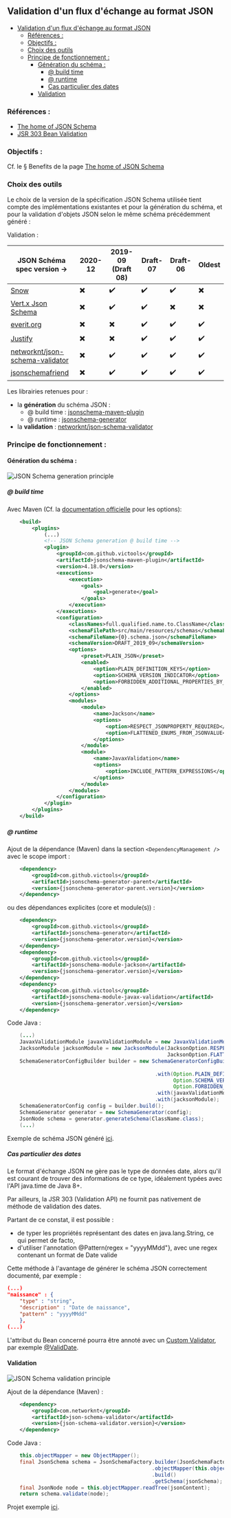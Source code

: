 ## Validation d'un flux d'échange au format JSON

- [Validation d'un flux d'échange au format JSON](#validation-dun-flux-déchange-au-format-json)
  - [Références :](#références-)
  - [Objectifs :](#objectifs-)
  - [Choix des outils](#choix-des-outils)
  - [Principe de fonctionnement :](#principe-de-fonctionnement-)
    - [Génération du schéma :](#génération-du-schéma-)
      - [@ build time](#-build-time)
      - [@ runtime](#-runtime)
      - [Cas particulier des dates](#cas-particulier-des-dates)
    - [Validation](#validation)

### Références : 
- [The home of JSON Schema](https://json-schema.org/)
- [JSR 303 Bean Validation](https://docs.monext.fr/download/attachments/808123498/bean_validation-1_0-final-spec.pdf?version=1&modificationDate=1625822343000&api=v2)

### Objectifs :
Cf. le § Benefits de la page [The home of JSON Schema](https://json-schema.org/)

### Choix des outils

Le choix de la version de la spécification JSON Schema utilisée tient compte des implémentations existantes et pour la génération du schéma, et pour la validation d'objets JSON selon le même schéma précédemment généré :

Validation :

| JSON Schéma spec version -> | 2020-12 | 2019-09 (Draft 08) | Draft-07 | Draft-06 | Oldest |
|-----|-----|-----|-----|-----|-----|
| [Snow](https://github.com/ssilverman/snowy-json) | :heavy_multiplication_x: | :heavy_check_mark: | :heavy_check_mark: | :heavy_check_mark: | :heavy_multiplication_x: |
| [Vert.x Json Schema](https://github.com/eclipse-vertx/vertx-json-schema) | :heavy_multiplication_x: | :heavy_check_mark: | :heavy_check_mark: | :heavy_multiplication_x: | :heavy_multiplication_x: |
| [everit.org](https://github.com/everit-org/json-schema) | :heavy_multiplication_x: | :heavy_multiplication_x: | :heavy_check_mark: | :heavy_check_mark: | :heavy_check_mark: |
| [Justify](https://github.com/leadpony/justify) | :heavy_multiplication_x: | :heavy_multiplication_x: | :heavy_check_mark: | :heavy_check_mark: | :heavy_check_mark: |
| [networknt/json-schema-validator](https://github.com/networknt/json-schema-validator) | :heavy_multiplication_x: | :heavy_check_mark: | :heavy_check_mark: | :heavy_check_mark: | :heavy_check_mark: |
| [jsonschemafriend](https://github.com/jimblackler/jsonschemafriend) | :heavy_multiplication_x: | :heavy_check_mark: | :heavy_check_mark: | :heavy_check_mark: | :heavy_check_mark: |

Les librairies retenues pour :
- la **génération** du schéma JSON : 
  - @ build time : [jsonschema-maven-plugin](https://github.com/victools/jsonschema-generator/tree/master/jsonschema-maven-plugin)
  - @ runtime : [jsonschema-generator](https://github.com/victools/jsonschema-generator/tree/master/jsonschema-generator)
- la **validation** : [networknt/json-schema-validator](https://github.com/networknt/json-schema-validator)


### Principe de fonctionnement :

#### Génération du schéma :

![JSON Schema generation principle](./../resources/images/jsonschema-generation-principle.png)

##### @ build time

Avec Maven (Cf. la [documentation officielle](https://victools.github.io/jsonschema-generator/#introduction) pour les options): 

```xml
    <build>
        <plugins>
            (...)
            <!-- JSON Schema generation @ build time -->
            <plugin>
                <groupId>com.github.victools</groupId>
                <artifactId>jsonschema-maven-plugin</artifactId>
                <version>4.18.0</version>
                <executions>
                    <execution>
                        <goals>
                            <goal>generate</goal>
                        </goals>
                    </execution>
                </executions>
                <configuration>
                    <classNames>full.qualified.name.to.ClassName</classNames>
                    <schemaFilePath>src/main/resources/schemas</schemaFilePath>
                    <schemaFileName>{0}.schema.json</schemaFileName>
                    <schemaVersion>DRAFT_2019_09</schemaVersion>
                    <options>
                        <preset>PLAIN_JSON</preset>
                        <enabled>
                            <option>PLAIN_DEFINITION_KEYS</option>
                            <option>SCHEMA_VERSION_INDICATOR</option>
                            <option>FORBIDDEN_ADDITIONAL_PROPERTIES_BY_DEFAULT</option>
                        </enabled>
                    </options>
                    <modules>
                        <module>
                            <name>Jackson</name>
                            <options>
                                <option>RESPECT_JSONPROPERTY_REQUIRED</option>
                                <option>FLATTENED_ENUMS_FROM_JSONVALUE</option>
                            </options>
                        </module>
                        <module>
                            <name>JavaxValidation</name>
                            <options>
                                <option>INCLUDE_PATTERN_EXPRESSIONS</option>
                            </options>
                        </module>
                    </modules>
                </configuration>
            </plugin>
        </plugins>
    </build>
```

##### @ runtime

Ajout de la dépendance (Maven) dans la section `<DependencyManagement />` avec le scope import : 
```XML
    <dependency>
        <groupId>com.github.victools</groupId>
        <artifactId>jsonschema-generator-parent</artifactId>
        <version>{jsonschema-generator-parent.version}</version>
    </dependency>
```

ou des dépendances explicites (core et module(s)) :
```XML
    <dependency>
        <groupId>com.github.victools</groupId>
        <artifactId>jsonschema-generator</artifactId>
        <version>{jsonschema-generator.version}</version>
    </dependency>
    <dependency>
        <groupId>com.github.victools</groupId>
        <artifactId>jsonschema-module-jackson</artifactId>
        <version>{jsonschema-generator.version}</version>
    </dependency>
    <dependency>
        <groupId>com.github.victools</groupId>
        <artifactId>jsonschema-module-javax-validation</artifactId>
        <version>{jsonschema-generator.version}</version>
    </dependency>
```

Code Java : 
```java
    (...)
    JavaxValidationModule javaxValidationModule = new JavaxValidationModule   (JavaxValidationOption.INCLUDE_PATTERN_EXPRESSIONS);
    JacksonModule jacksonModule = new JacksonModule(JacksonOption.RESPECT_JSONPROPERTY_REQUIRED, 
                                                    JacksonOption.FLATTENED_ENUMS_FROM_JSONVALUE);
    SchemaGeneratorConfigBuilder builder = new SchemaGeneratorConfigBuilder(SchemaVersion.DRAFT_2019_09, 
                                                                            OptionPreset.PLAIN_JSON)
                                                .with(Option.PLAIN_DEFINITION_KEYS,
                                                      Option.SCHEMA_VERSION_INDICATOR, 
                                                      Option.FORBIDDEN_ADDITIONAL_PROPERTIES_BY_DEFAULT)
                                                .with(javaxValidationModule)
                                                .with(jacksonModule);
    SchemaGeneratorConfig config = builder.build();
    SchemaGenerator generator = new SchemaGenerator(config);
    JsonNode schema = generator.generateSchema(ClassName.class);
    (...)
```

Exemple de schéma JSON généré [ici](./json-validation/src/main/resources/schemas/Librairie.schema.json).

##### Cas particulier des dates

Le format d'échange JSON ne gère pas le type de données date, alors qu'il est courant de trouver des informations de ce type, idéalement typées avec l'API java.time de Java 8+.

Par ailleurs, la JSR 303 (Validation API) ne fournit pas nativement de méthode de validation des dates.

Partant de ce constat, il est possible :
- de typer les propriétés représentant des dates en java.lang.String, ce qui permet de facto,
- d'utiliser l'annotation @Pattern(regex = "yyyyMMdd"}, avec une regex contenant un format de Date valide

Cette méthode à l'avantage de générer le schéma JSON correctement documenté, par exemple :
```json
(...)
"naissance" : {
    "type" : "string",
    "description" : "Date de naissance",
    "pattern" : "yyyyMMdd"
    },
(...)
```

L'attribut du Bean concerné pourra être annoté avec un [Custom Validator](./json-validation/src/main/java/fr/dva/model/validation/ValidDateValidator.java), par exemple [@ValidDate](./json-validation/src/main/java/fr/dva/model/validation/ValidDate.java).

#### Validation

![JSON Schema validation principle](./../resources/images/jsonschema-validation-principle.png)

Ajout de la dépendance (Maven) : 
```XML
    <dependency>
        <groupId>com.networknt</groupId>
        <artifactId>json-schema-validator</artifactId>
        <version>{json-schema-validator.version}</version>
    </dependency>
```

Code Java : 
```java
    this.objectMapper = new ObjectMapper();
    final JsonSchema schema = JsonSchemaFactory.builder(JsonSchemaFactory.getInstance(SpecVersion.VersionFlag.V201909))
                                               .objectMapper(this.objectMapper)
                                               .build()
                                               .getSchema(jsonSchema);
    final JsonNode node = this.objectMapper.readTree(jsonContent);
    return schema.validate(node);
```

Projet exemple [ici](./json-validation/).

